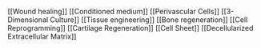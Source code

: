 [[Wound healing]]
[[Conditioned medium]]
[[Perivascular Cells]]
[[3-Dimensional Culture]]
[[Tissue engineering]]
[[Bone regeneration]]
[[Cell Reprogramming]]
[[Cartilage Regeneration]]
[[Cell Sheet]]
[[Decellularized Extracellular Matrix]]
